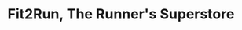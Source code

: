 ---
title: "Fit2Run, The Runner's Superstore"
url: /lake-buena-vista/fit2run-the-runners-superstore/
shop: shoes
---